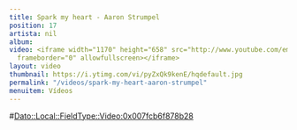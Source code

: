 ```yaml
---
title: Spark my heart - Aaron Strumpel
position: 17
artista: nil
album: 
video: <iframe width="1170" height="658" src="http://www.youtube.com/embed/pyZxQk9kenE?rel=0"
  frameborder="0" allowfullscreen></iframe>
layout: video
thumbnail: https://i.ytimg.com/vi/pyZxQk9kenE/hqdefault.jpg
permalink: "/videos/spark-my-heart-aaron-strumpel"
menuitem: Vídeos
---
```


#<Dato::Local::FieldType::Video:0x007fcb6f878b28>